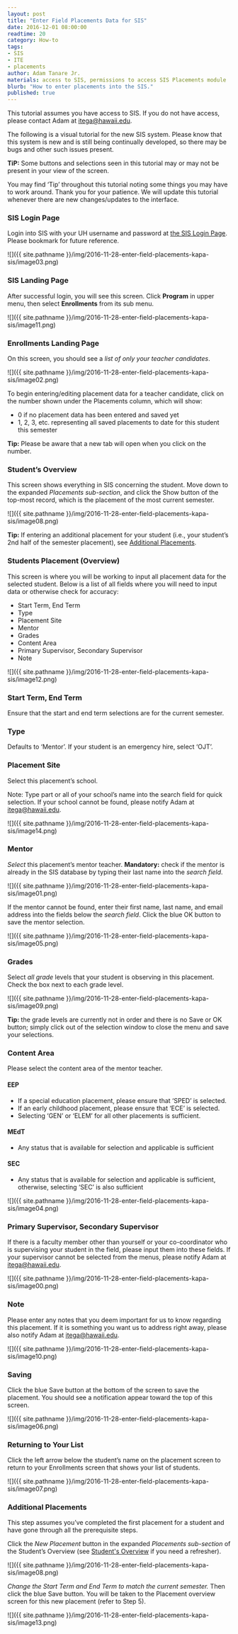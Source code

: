 ```yaml
---
layout: post
title: "Enter Field Placements Data for SIS"
date: 2016-12-01 08:00:00
readtime: 20
category: How-to
tags:
- SIS
- ITE
- placements
author: Adam Tanare Jr.
materials: access to SIS, permissions to access SIS Placements module
blurb: "How to enter placements into the SIS."
published: true
---
```

This tutorial assumes you have access to SIS. If you do not have access, please contact Adam at [itega@hawaii.edu](itega@hawaii.edu).

The following is a visual tutorial for the new SIS system. Please know that this system is new and is still being continually developed, so there may be bugs and other such issues present.

**TiP:** Some buttons and selections seen in this tutorial may or may not be present in your view of the screen.

You may find ‘Tip’ throughout this tutorial noting some things you may have to work around. Thank you for your patience. We will update this tutorial whenever there are new changes/updates to the interface.

### SIS Login Page
Login into SIS with your UH username and password at [the SIS Login Page](https://sis.coe.hawaii.edu/kapa/user_session/new). Please bookmark for future reference.

![]({{ site.pathname }}/img/2016-11-28-enter-field-placements-kapa-sis/image03.png)

### SIS Landing Page
After successful login, you will see this screen. Click **Program** in upper menu, then select **Enrollments** from its sub menu.

![]({{ site.pathname }}/img/2016-11-28-enter-field-placements-kapa-sis/image11.png)

### Enrollments Landing Page
On this screen, you should see a *list of only your teacher candidates*.

![]({{ site.pathname }}/img/2016-11-28-enter-field-placements-kapa-sis/image02.png)

To begin entering/editing placement data for a teacher candidate, click on the number shown under the Placements column, which will show:

- 0 if no placement data has been entered and saved yet  
- 1, 2, 3, etc. representing all saved placements to date for this student this semester

**Tip:** Please be aware that a new tab will open when you click on the number.

### Student’s Overview
This screen shows everything in SIS concerning the student. Move down to the expanded *Placements sub-section*, and click the Show button of the top-most record, which is the placement of the most current semester.

![]({{ site.pathname }}/img/2016-11-28-enter-field-placements-kapa-sis/image08.png)

**Tip:** If entering an additional placement for your student (i.e., your student’s 2nd half of the semester placement), see [Additional Placements](#additional-placements).

### Students Placement (Overview)
This screen is where you will be working to input all placement data for the selected student. Below is a list of all fields where you will need to input data or otherwise check for accuracy:

- Start Term, End Term
- Type
- Placement Site
- Mentor
- Grades
- Content Area
- Primary Supervisor, Secondary Supervisor
- Note

![]({{ site.pathname }}/img/2016-11-28-enter-field-placements-kapa-sis/image12.png)

### Start Term, End Term
Ensure that the start and end term selections are for the current semester.

### Type
Defaults to ‘Mentor’. If your student is an emergency hire, select ‘OJT’.

### Placement Site
Select this placement’s school.

Note: Type part or all of your school’s name into the search field for quick
selection. If your school cannot be found, please notify Adam at [itega@hawaii.edu](itega@hawaii.edu.).

![]({{ site.pathname }}/img/2016-11-28-enter-field-placements-kapa-sis/image14.png)

### Mentor
*Select* this placement’s mentor teacher. **Mandatory:** check if the mentor is already in the SIS database by typing their last name into the *search field*.

![]({{ site.pathname }}/img/2016-11-28-enter-field-placements-kapa-sis/image01.png)

If the mentor cannot be found, enter their first name, last name, and email address into the fields below the *search field*. Click the blue OK button to save the mentor selection.

![]({{ site.pathname }}/img/2016-11-28-enter-field-placements-kapa-sis/image05.png)

### Grades
Select *all grade* levels that your student is observing in this placement. Check the box next to each grade level.

![]({{ site.pathname }}/img/2016-11-28-enter-field-placements-kapa-sis/image09.png)

**Tip:** the grade levels are currently not in order and there is no Save or OK button; simply click out of the selection window to close the menu and save your selections.
### Content Area
Please select the content area of the mentor teacher.

#### EEP
- If a special education placement, please ensure that ‘SPED’ is selected.
- If an early childhood placement, please ensure that ‘ECE’ is selected.
- Selecting ‘GEN’ or ‘ELEM’ for all other placements is sufficient.

#### MEdT
- Any status that is available for selection and applicable is sufficient

#### SEC
- Any status that is available for selection and applicable is sufficient, otherwise, selecting ‘SEC’ is also sufficient

![]({{ site.pathname }}/img/2016-11-28-enter-field-placements-kapa-sis/image04.png)

### Primary Supervisor, Secondary Supervisor
If there is a faculty member other than yourself or your co-coordinator who is supervising your student in the field, please input them into these fields. If your supervisor cannot be selected from the menus, please notify Adam at [itega@hawaii.edu](itega@hawaii.edu).

![]({{ site.pathname }}/img/2016-11-28-enter-field-placements-kapa-sis/image00.png)

### Note
Please enter any notes that you deem important for us to know regarding this placement. If it is something you want us to address right away, please also notify Adam at [itega@hawaii.edu](itega@hawaii.edu).

![]({{ site.pathname }}/img/2016-11-28-enter-field-placements-kapa-sis/image10.png)

### Saving
Click the blue Save button at the bottom of the screen to save the placement. You should see a notification appear toward the top of this screen.

![]({{ site.pathname }}/img/2016-11-28-enter-field-placements-kapa-sis/image06.png)

### Returning to Your List
Click the left arrow below the student’s name on the placement screen to return to your Enrollments screen that shows your list of students.

![]({{ site.pathname }}/img/2016-11-28-enter-field-placements-kapa-sis/image07.png)

### Additional Placements
This step assumes you’ve completed the first placement for a student and have gone through all the prerequisite steps.

Click the *New Placement* button in the expanded *Placements sub-section* of the Student’s Overview (see [Student's Overview](#students-overview) if you need a refresher).

![]({{ site.pathname }}/img/2016-11-28-enter-field-placements-kapa-sis/image08.png)


*Change the Start Term and End Term to match the current semester.* Then click the blue Save button. You will be taken to the Placement overview screen for this new placement (refer to Step 5).

![]({{ site.pathname }}/img/2016-11-28-enter-field-placements-kapa-sis/image13.png)
